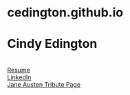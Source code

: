 # cedington.github.io
<h1>Cindy Edington</h1>

<br><a href = "cedington.github.io/Cindy%20Edington%20Resume.pdf"> Resume</a>
<br><a href = "http://www.linkedin.com/in/cindyedington">LinkedIn</a>
<br><a href = "https://codepen.io/cedington/full/akgdkO">Jane Austen Tribute Page</a>
